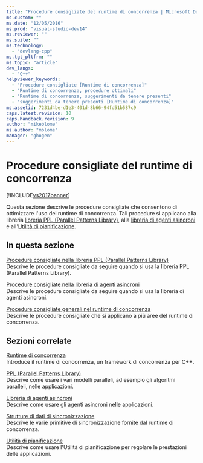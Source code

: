 ```yaml
---
title: "Procedure consigliate del runtime di concorrenza | Microsoft Docs"
ms.custom: ""
ms.date: "12/05/2016"
ms.prod: "visual-studio-dev14"
ms.reviewer: ""
ms.suite: ""
ms.technology: 
  - "devlang-cpp"
ms.tgt_pltfrm: ""
ms.topic: "article"
dev_langs: 
  - "C++"
helpviewer_keywords: 
  - "Procedure consigliate [Runtime di concorrenza]"
  - "Runtime di concorrenza, procedure ottimali"
  - "Runtime di concorrenza, suggerimenti da tenere presenti"
  - "suggerimenti da tenere presenti [Runtime di concorrenza]"
ms.assetid: 7231d4be-d1e3-401d-8b66-94fd51b587c9
caps.latest.revision: 10
caps.handback.revision: 9
author: "mikeblome"
ms.author: "mblome"
manager: "ghogen"
---
```

# Procedure consigliate del runtime di concorrenza
[!INCLUDE[vs2017banner](../../assembler/inline/includes/vs2017banner.md)]

Questa sezione descrive le procedure consigliate che consentono di ottimizzare l'uso del runtime di concorrenza.  Tali procedure si applicano alla libreria [libreria PPL \(Parallel Patterns Library\)](../../parallel/concrt/parallel-patterns-library-ppl.md), alla [libreria di agenti asincroni](../../parallel/concrt/asynchronous-agents-library.md) e all'[Utilità di pianificazione](../../parallel/concrt/task-scheduler-concurrency-runtime.md).  
  
## In questa sezione  
 [Procedure consigliate nella libreria PPL \(Parallel Patterns Library\)](../../parallel/concrt/best-practices-in-the-parallel-patterns-library.md)  
 Descrive le procedure consigliate da seguire quando si usa la libreria PPL \(Parallel Patterns Library\).  
  
 [Procedure consigliate nella libreria di agenti asincroni](../../parallel/concrt/best-practices-in-the-asynchronous-agents-library.md)  
 Descrive le procedure consigliate da seguire quando si usa la libreria di agenti asincroni.  
  
 [Procedure consigliate generali nel runtime di concorrenza](../../parallel/concrt/general-best-practices-in-the-concurrency-runtime.md)  
 Descrive le procedure consigliate che si applicano a più aree del runtime di concorrenza.  
  
## Sezioni correlate  
 [Runtime di concorrenza](../../parallel/concrt/concurrency-runtime.md)  
 Introduce il runtime di concorrenza, un framework di concorrenza per C\+\+.  
  
 [PPL \(Parallel Patterns Library\)](../../parallel/concrt/parallel-patterns-library-ppl.md)  
 Descrive come usare i vari modelli paralleli, ad esempio gli algoritmi paralleli, nelle applicazioni.  
  
 [Libreria di agenti asincroni](../../parallel/concrt/asynchronous-agents-library.md)  
 Descrive come usare gli agenti asincroni nelle applicazioni.  
  
 [Strutture di dati di sincronizzazione](../../parallel/concrt/synchronization-data-structures.md)  
 Descrive le varie primitive di sincronizzazione fornite dal runtime di concorrenza.  
  
 [Utilità di pianificazione](../../parallel/concrt/task-scheduler-concurrency-runtime.md)  
 Descrive come usare l'Utilità di pianificazione per regolare le prestazioni delle applicazioni.